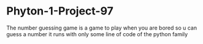 # Phyton-1-Project-97
The number guessing game is a game to play when you are bored so u can guess a number it runs with only some line of code of the python family 
